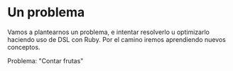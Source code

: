
# Un problema

Vamos a plantearnos un problema, e intentar resolverlo u optimizarlo haciendo uso de DSL con Ruby. Por el camino iremos aprendiendo nuevos conceptos.

Problema: "Contar frutas"

```
```
